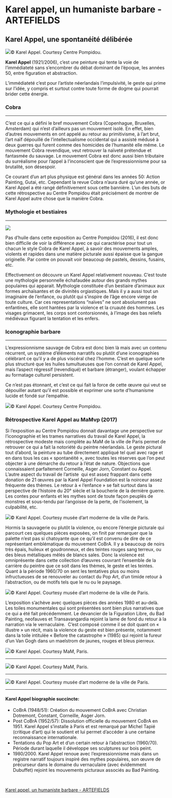 # Karel appel, un humaniste barbare - ARTEFIELDS
## Karel Appel, une spontanéité délibérée

![](karel-appel-humaniste-barbare/karel-appel-cobra-expressionism-action-painting-humanism-painting-solo-show-pompidou-museum-2015.014-1024x512.jpg)© Karel Appel. Courtesy Centre Pompidou.

**Karel Appel** (1921/2006), c’est une peinture qui tente la voie de l’immédiateté sans s’encombrer du débat dominant de l’époque, les années 50, entre figuration et abstraction.

L’immédiateté c’est pour l’artiste néerlandais l’impulsivité, le geste qui prime sur l’idée, y compris et surtout contre toute forme de dogme qui pourrait brider cette énergie.

### Cobra

---

C’est ce qui a défini le bref mouvement Cobra (Copenhague, Bruxelles, Amsterdam) qui n’est d’ailleurs pas un mouvement isolé. En effet, bien d’autres mouvements en ont appelé au retour au primitivisme, à l’art brut, l’art naïf dépouillé de l’intellectualisme occidental qui a assisté médusé à deux guerres qui furent comme des homicides de l’humanité elle même.
Le mouvement Cobra revendique, veut retrouver la naïveté prétendue et fantasmée du sauvage. Le mouvement Cobra est donc aussi bien tributaire du surréalisme pour l’appel à l’inconscient que de l’expressionnisme pour sa brutalité, son désespoir.

Ce courant d’un art plus physique est général dans les années 50: Action Painting, Gutai, etc. Cependant la revue Cobra n’aura duré qu’une année, or Karel Appel a été rangé définitivement sous cette bannière. L’un des buts de cette rétrospective au Centre Pompidou était précisément de montrer de Karel Appel autre chose que la manière Cobra.

### Mythologie et bestiaires

---

![](karel-appel-humaniste-barbare/karel-appel_cobra_painting.001.jpg)

Pas d’huile dans cette exposition au Centre Pompidou (2016), il est donc bien difficile de voir la différence avec ce qui caractérise pour tout un chacun le style Cobra de Karel Appel, à savoir des mouvements amples, violents et rapides dans une matière picturale aussi épaisse que la gangue originelle. Par contre on pouvait voir beaucoup de pastels, dessins, fusains, etc.

Effectivement on découvre un Karel Appel relativement nouveau. C’est toute une mythologie personnelle échafaudée autour des grands mythes populaires qui apparait. Mythologie constituée d’un bestiaire d’animaux aux formes archaïsantes et de divinités orgiastiques. Mais il y a aussi tout un imaginaire de l’enfance, ou plutôt qui s’inspire de l’âge encore vierge de toute culture. Car ces representations “naïves” ne sont absolument pas enfantines, elle sont hantées par la violence et la cruauté des hommes. Les visages grimacent, les corps sont contorsionnés, à l’image des bas reliefs médiévaux figurant la tentation et les enfers.

### Iconographie barbare

---

L’expressionnisme sauvage de Cobra est donc bien là mais avec un contenu récurrent, un système d’éléments narratifs ou plutôt d’une iconographies célébrant ce qu’il y a de plus viscéral chez l’homme. C’est en quelque sorte plus structuré que les huiles tumultueuses que l’on connait de Karel Appel, mais l’aspect régressif (revendiqué) et barbare (étranger), voulant échapper au formatage culturel persistent.

Ce n’est pas étonnant, et c’est ce qui fait la force de cette œuvre qui veut se dépouiller autant qu’il est possible et exprimer une sorte d’humanisme lucide et fondé sur l’empathie.

![](karel-appel-humaniste-barbare/karel-appel-cobra-expressionism-action-painting-humanism-painting-solo-show-pompidou-museum-2015.022-1024x683.jpg)© Karel Appel. Courtesy Centre Pompidou.

### Rétrospective Karel Appel au MaMvp (2017)

Si l’exposition au Centre Pompidou donnait davantage une perspective sur l’iconographie et les trames narratives du travail de Karel Appel, la rétrospective modeste mais complète au MaM de la ville de Paris permet de retrouver ce qui a fait la notoriété du peintre néerlandais. Le geste pictural tout d’abord, la peinture au tube directement appliqué tel quel avec rage et en dans tous les cas « spontanéité », avec toutes les réserves que l’on peut objecter à une démarche du retour à l’état de nature. Objections que connaissaient parfaitement Corneille, Asger Jorn, Constant ou Appel. L’autre aspect du travail de l’artiste  qui est assez frappant dans cette donation de 21 œuvres par la Karel Appel Foundation est la noirceur assez fréquente des thèmes. Le retour à « l’enfance » se fait surtout dans la perspective de l’histoire du 20° siècle et la boucherie de la dernière guerre. Les contes pour enfants et les mythes sont de toute façon peuplés de monstres et sous-tendu par l’angoisse de la perte, de l’isolement, la culpabilité, etc.

![](karel-appel-humaniste-barbare/karel-appel-exposition-mam-paris-france-2017-peinture-artiste-peintre-cobra-figuration-libre-transavangardia-bad-painting-pop-art-noir.jpg)© Karel Appel. Courtesy musée d’art moderne de la ville de Paris.

Hormis la sauvagerie ou plutôt la violence, ou encore l’énergie picturale qui parcourt ces quelques pièces exposées, on finit par remarquer que la palette n’est pas si chatoyante que ce qu’il est convenu de dire de ce représentant emblématique du mouvement CoBrA. Il y a beaucoup de noirs très épais, huileux et goudronneux, et des teintes rouges sang terreux, ou des bleus métalliques mêlés de blancs sales. Donc la violence est omniprésente dans cette collection d’œuvres couvrant l’ensemble de la carrière du peintre que ce soit dans les thèmes, le geste et les teintes. Quant à la période 1960/70 on sent les tentatives plus ou moins infructueuses de se renouveler au contact du Pop Art, d’un timide retour à l’abstraction, ou de motifs tels que le nu ou le paysage.

![](karel-appel-humaniste-barbare/karel-appel-exposition-mam-paris-france-2017-peinture-artiste-peintre-cobra-figuration-libre-transavangardia-bad-painting-pop-art.jpg)© Karel Appel. Courtesy musée d’art moderne de la ville de Paris.

L’exposition s’achève avec quelques pièces des années 1980 et au-delà. Les toiles monumentales qui sont présentées sont bien plus narratives que ce qui a été fait précédemment. Le devancier de la Figuration Libre, du Bad Painting, neofauves et Transavangardia rejoint la lame de fond du retour à la narration via le vernaculaire.  C’est composé comme il se doit quant on « illustre » un récit, mais la violence du geste est bien présente, notamment dans la toile intitulée « Before the catastrophe » (1985) qui rejoint la fureur d’un Van Gogh dans un maelstrom de jaunes, rouges et bleus pierreux.

![](karel-appel-humaniste-barbare/karel-appel-exposition-mam-paris-france-2017-peinture-artiste-peintre-cobra-figuration-libre-transavangardia-bad-painting-3.jpg)© Karel Appel. Courtesy MaM, Paris.

---

![](karel-appel-humaniste-barbare/karel-appel-exposition-mam-paris-france-2017-peinture-artiste-peintre-cobra-figuration-libre-transavangardia-bad-painting-2.jpg)© Karel Appel. Courtesy MaM, Paris.

---

![](karel-appel-humaniste-barbare/karel-appel-exposition-mam-paris-france-2017-peinture-artiste-peintre-cobra-figuration-libre-transavangardia-bad-painting-4.jpg)© Karel Appel. Courtesy musée d’art moderne de la ville de Paris.

---

#### Karel Appel biographie succincte:

* CoBrA (1948/51): Création du mouvement CoBrA avec Christian Dotremont, Constant, Corneille, Asger Jorn.
* Post CoBrA (1952/57): Dissolution officielle du mouvement CoBrA en 1951. Karel Appel s’installe à Paris et est remarqué par Michel Tapié (critique d’art) qui le soutient et lui permet d’accéder à une certaine reconnaissance internationale.
* Tentations du Pop Art et d’un certain retour à l’abstraction (1960/70). Période durant laquelle il développe ses sculptures sur bois peint.
* 1980/2000. Karel Appel renoue avec l’expressionnisme mais dans un registre narratif toujours inspiré des mythes populaires, son œuvre de précurseur dans le domaine du vernaculaire (avec évidemment Dubuffet) rejoint les mouvements picturaux associés au Bad Painting.

⠀

[Karel appel, un humaniste barbare - ARTEFIELDS](https://www.artefields.net/karel-appel-humaniste-barbare/)